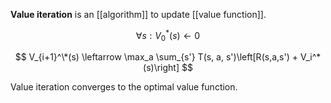 **Value iteration** is an [[algorithm]] to update [[value function]].

$$
\forall s: V_0^*(s) \leftarrow 0 \tag{Initialization}
$$

$$
V_{i+1}^\*(s) \leftarrow \max_a \sum_{s'} T(s, a, s')\left[R(s,a,s') + V_i^*(s)\right]
$$

Value iteration converges to the optimal value function.